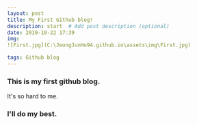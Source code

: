 ```yaml
---
layout: post
title: My First Github blog!
description: start  # Add post description (optional)
date: 2019-10-22 17:39
img:
![First.jpg](C:\JeongJunHo94.github.io\assets\img\First.jpg)

tags: Github blog
---
```



### This is my first github blog.
It's so hard to me.


### I'll do my best.


